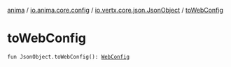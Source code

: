 [anima](../../index.md) / [io.anima.core.config](../index.md) / [io.vertx.core.json.JsonObject](index.md) / [toWebConfig](./to-web-config.md)

# toWebConfig

`fun JsonObject.toWebConfig(): `[`WebConfig`](../-web-config/index.md)